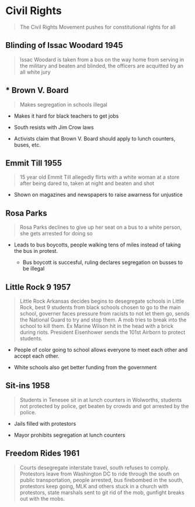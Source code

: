 # Civil Rights

> The Civil Rights Movement pushes for constitutional rights for all

## Blinding of Issac Woodard 1945

> Issac Woodard is taken from a bus on the way home from serving in the military and beaten and blinded, the officers are acquitted by an all white jury

## * Brown V. Board

> Makes segregation in schools illegal

* Makes it hard for black teachers to get jobs

* South resists with Jim Crow laws

* Activists claim that Brown V. Board should apply to lunch counters, buses, etc.

## Emmit Till 1955

> 15 year old Emmit Till allegedly flirts with a white woman at a store after being dared to, taken at night and beaten and shot

* Shown on magazines and newspapers to raise awarness for unjustice

## Rosa Parks

> Rosa Parks declines to give up her seat on a bus to a white person, she gets arrested for doing so

* Leads to bus boycotts, people walking tens of miles instead of taking the bus in protest.

  * Bus boycott is succesful, ruling declares segregation on busses to be illegal

## Little Rock 9 1957

> Little Rock Arkansas decides begins to desegregate schools in Little Rock, best 9 students from black schools chosen to go to the main school, governer faces pressure from racists to not let them go, sends the National Guard to try and stop them. A mob tries to break into the school to kill them. Ex Marine Wilson hit in the head with a brick during riots. President Eisenhower sends the 101st Airborn to protect students.

* People of color going to school allows everyone to meet each other and accept each other.

* White schools also get better funding from the government

## Sit-ins 1958

> Students in Tenesee sit in at lunch counters in Wolworths, students not protected by police, get beaten by crowds and got arrested by the police.

* Jails filled with protestors

* Mayor prohibits segregation at lunch counters

## Freedom Rides 1961

> Courts desegregate interstate travel, south refuses to comply. Protestors leave from Washington DC to ride through the south on public transportation, people arrested, bus firebombed in the south, protestors keep going, MLK and others stuck in a church with protestors, state marshals sent to git rid of the mob, gunfight breaks out with the mobs.
